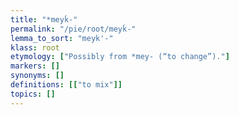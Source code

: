 ```yaml
---
title: "*meyḱ-"
permalink: "/pie/root/meyḱ-"
lemma_to_sort: "meyk'-"
klass: root
etymology: ["Possibly from *mey- (“to change”)."]
markers: []
synonyms: []
definitions: [["to mix"]]
topics: []
---
```

